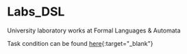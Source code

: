 # Labs_DSL

University laboratory works at Formal Languages & Automata

Task condition can be found [here](https://github.com/filpatterson/DSL_laboratory_works){:target="_blank"}